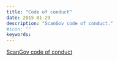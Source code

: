 ```yaml
---
title: "Code of conduct"
date: 2015-01-29
description: "ScanGov code of conduct."
#icon: ""
keywords: 
---
```


[ScanGov code of conduct](https://github.com/civichackingagency/scangov-docs/blob/main/CODE_OF_CONDUCT.md)